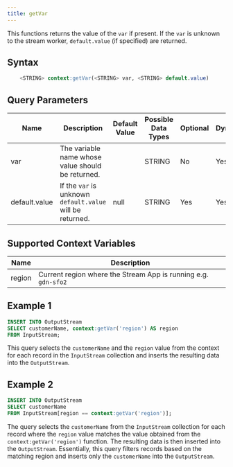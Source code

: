 ```yaml
---
title: getVar
---
```


This functions returns the value of the `var` if present. If the `var` is unknown to the stream worker, `default.value` (if specified) are returned.

## Syntax

```sql
    <STRING> context:getVar(<STRING> var, <STRING> default.value)
```

## Query Parameters

| Name | Description       | Default Value | Possible Data Types   | Optional | Dynamic |
|------|-------------------|---------------|-----------------------|----------|---------|
| var  | The variable name whose value should be returned.   |               | STRING | No       | Yes     |
| default.value    | If the `var` is unknown `default.value` will be returned. | null | STRING      | Yes       | Yes     |

## Supported Context Variables

| Name | Description |
|------|-------------|
| region  | Current region where the Stream App is running e.g. `gdn-sfo2` |               | STRING | No       | Yes     |

## Example 1

```sql
INSERT INTO OutputStream
SELECT customerName, context:getVar('region') AS region
FROM InputStream;
```

This query selects the `customerName` and the `region` value from the context for each record in the `InputStream` collection and inserts the resulting data into the `OutputStream`.

## Example 2

```sql
INSERT INTO OutputStream
SELECT customerName
FROM InputStream[region == context:getVar('region')];
```

The query selects the `customerName` from the `InputStream` collection for each record where the `region` value matches the value obtained from the `context:getVar('region')` function. The resulting data is then inserted into the `OutputStream`. Essentially, this query filters records based on the matching region and inserts only the `customerName` into the `OutputStream`.
